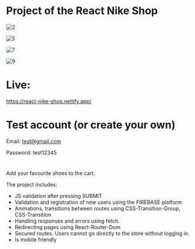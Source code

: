 # Project of the React Nike Shop

![2](https://user-images.githubusercontent.com/45037539/141753518-34291ac3-1dd5-42e1-b807-0dd7b43e1e24.JPG)

![5](https://user-images.githubusercontent.com/45037539/141753524-117def5f-e397-4e93-a16f-a7caf1a0ae15.JPG)

![7](https://user-images.githubusercontent.com/45037539/141753535-3462d0e7-69c8-40eb-bd5d-356d104a655b.JPG)

![9](https://user-images.githubusercontent.com/45037539/141753553-3409ac9a-683f-4622-bc1b-289e93785a66.JPG)

# Live:

 https://react-nike-shop.netlify.app/

# Test account (or create your own) 
  
 Email: test@gmail.com
 
 Password: test12345
 
#
 
 Add your favourite shoes to the cart.
 
 The project includes:

- JS validation after pressing SUBMIT
- Validation and registration of new users using the FIREBASE platform
- Animations, transitions between routes using CSS-Transition-Group, CSS-Transition
- Handling responses and errors using fetch.
- Redirecting pages using React-Router-Dom
- Secured routes. Users cannot go directly to the store without logging in.
- Is mobile friendly


